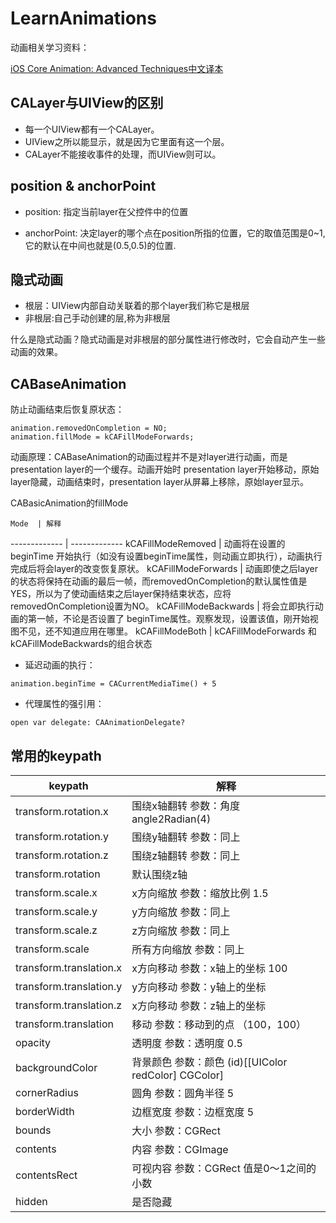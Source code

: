 # LearnAnimations
动画相关学习资料：

[iOS Core Animation: Advanced Techniques中文译本](https://www.gitbook.com/book/zsisme/ios-/details)

## CALayer与UIView的区别

* 每一个UIView都有一个CALayer。
* UIView之所以能显示，就是因为它里面有这一个层。
* CALayer不能接收事件的处理，而UIView则可以。

## position & anchorPoint

* position: 指定当前layer在父控件中的位置

* anchorPoint: 决定layer的哪个点在position所指的位置，它的取值范围是0~1,它的默认在中间也就是(0.5,0.5)的位置.

## 隐式动画

* 根层：UIView内部自动关联着的那个layer我们称它是根层
* 非根层:自己手动创建的层,称为非根层

什么是隐式动画？隐式动画是对非根层的部分属性进行修改时，它会自动产生一些动画的效果。

## CABaseAnimation
防止动画结束后恢复原状态：

```
animation.removedOnCompletion = NO;
animation.fillMode = kCAFillModeForwards;

```

动画原理：CABaseAnimation的动画过程并不是对layer进行动画，而是presentation layer的一个缓存。动画开始时 presentation layer开始移动，原始layer隐藏，动画结束时，presentation layer从屏幕上移除，原始layer显示。

CABasicAnimation的fillMode

	Mode  | 解释
------------- | -------------
kCAFillModeRemoved  |  动画将在设置的 beginTime 开始执行（如没有设置beginTime属性，则动画立即执行），动画执行完成后将会layer的改变恢复原状。
kCAFillModeForwards  | 动画即使之后layer的状态将保持在动画的最后一帧，而removedOnCompletion的默认属性值是 YES，所以为了使动画结束之后layer保持结束状态，应将removedOnCompletion设置为NO。
kCAFillModeBackwards  | 将会立即执行动画的第一帧，不论是否设置了 beginTime属性。观察发现，设置该值，刚开始视图不见，还不知道应用在哪里。
kCAFillModeBoth  | kCAFillModeForwards 和 kCAFillModeBackwards的组合状态



* 延迟动画的执行：

```
animation.beginTime = CACurrentMediaTime() + 5

```

* 代理属性的强引用：

```
open var delegate: CAAnimationDelegate?

```



## 常用的keypath


keypath | 解释
------------- | -------------
transform.rotation.x  | 围绕x轴翻转 参数：角度 angle2Radian(4)
transform.rotation.y  | 围绕y轴翻转 参数：同上 
transform.rotation.z  | 围绕z轴翻转 参数：同上  
transform.rotation  | 默认围绕z轴  
transform.scale.x  | x方向缩放 参数：缩放比例 1.5 
transform.scale.y  | y方向缩放 参数：同上  
transform.scale.z  | z方向缩放 参数：同上 
transform.scale  | 所有方向缩放 参数：同上  
transform.translation.x  | x方向移动 参数：x轴上的坐标 100  
transform.translation.y  | y方向移动 参数：y轴上的坐标 
transform.translation.z  | x方向移动 参数：z轴上的坐标 
transform.translation | 移动 参数：移动到的点 （100，100） 
opacity | 透明度 参数：透明度 0.5 
backgroundColor | 背景颜色 参数：颜色 (id)[[UIColor redColor] CGColor] 
cornerRadius | 圆角 参数：圆角半径 5 
borderWidth | 边框宽度 参数：边框宽度 5 
bounds | 大小 参数：CGRect 
contents | 内容 参数：CGImage 
contentsRect | 可视内容 参数：CGRect 值是0～1之间的小数 
hidden | 是否隐藏 








